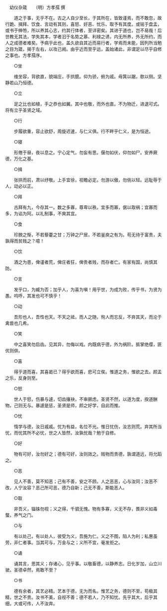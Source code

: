 　幼仪杂箴　　（明）方孝孺 撰 

　　道之于事，无乎不在。古之人自少至长，于其所在，皆致谨焉，而不敢忽，故行跪、揖拜、饮食、言动有其则，喜怒、好恶、忧乐、取予有其度。或铭于盘盂，或书于绅笏，所以养其心志，约其行体者，至详密矣。其进于道也，岂不易哉！后世教无其法，学失其本，学者汩于名势之慕、利禄之诱，内无所养，外无所约，而人之成德者难矣。予病乎此也，盖久欲自其近而易行者，学焉而未能，因列所当勉之目为箴，揭于左右，以攻己阙。由乎近而至乎远，盖始诸此，非谓足以尽乎自修之事也。方孝孺序。 

　　○坐 

　　维坐容，背欲直，貌端庄，手拱臆。仰为骄，俯为戚。毋箕以踞，欹以侧。坚静若山乃恒德。 

　　○立 

　　足之比也如植，手之恭也如翼。其中也敬，而外也直。不为物迁，进退可式。将有立乎圣贤之域。 

　　○行 

　　步履欲重，容止欲舒，周旋迟速，与仁义俱。行不畔乎仁义，是为恒途。 

　　○寝 

　　形倦于昼，夜以息之。宁心定气，勿妄有思。偃勿如伏，仰勿如尸。安养厥德，万化之基。 

　　○揖 

　　张拱而前，肃以纾敬。上手宜徐，视瞻必定。勿游以傲，勿佻以轻。远耻辱于人，动必以正。 

　　○拜 

　　古拜有九，今存其一。数之多寡，尊卑以秩。宜多而寡，倨以取祸；宜寡而多，为谄为阿。以礼制事，不爽其宜。 

　　○食 

　　珍腴之惭，不若藜藿之甘；万钟之尸居，不若釜庾之有为。苟无待于富贵，夫孰得而贫贱之？噫！ 

　　○饮 

　　酒之为患，俾谨者荒，俾庄者狂，俾贵者贱，而存者亡。有家有国，尚慎其防。 

　　○言 

　　发乎口，为臧为否；加乎人，为喜为嗔！用乎世，为成为败，传乎书，为贤为愚。呜呼，其发也可不慎乎！ 

　　○动 

　　吾形也人，吾性也天。不天之祗，而人之随，徇人而忘反，不弃其天，而沦于禽兽也几希。 

　　○笑 

　　中之喜笑勿启齿。见其异，勿侮以戏。内既病乎德，外为祸阶。抵掌绝缨，匪优则俳。 

　　○喜 

　　得乎道而喜，其喜曷已？得乎欲而喜，悲可立俟。惟道之务，惟欲之去。颜孟之乐，反身则至。 

　　○怒 

　　世人于怒，伤暴与遽，切齿攘袂，不审厥虑。圣贤不然，以道为度，揆道酬物，己则无与。暴遽是惩，圣贤是师，颜之好学，自此而推。 

　　○忧 

　　惰学与德，汝日戚戚。忧为有益，名位不光。惟日忧伤，汝志则荒。弃其所当忧，而忧其所不必忧，世之人皆然，汝孰忧哉？勉于自修。 

　　○好 

　　物有可好，汝勿好之；德有可好，汝则效之。贱物而贵德，孰谓道远，将允蹈之。 

　　○恶 

　　见人不善，莫不知恶；己有不善，安之不顾。人之恶恶，心与汝同；汝恶不改，人宁汝容？恶己所可恶，德乃自新；己无不善，斯能恶人。 

　　○取 

　　非吾义，锱铢勿视；义之得，千驷无愧。物有多寡，义无不存，畏非义如毒螫，养气之门。 

　　○与 

　　有以处己，有以处人，彼受为义，吾施为仁。义之不图，陷人为利；私惠虽劳，非仁者事。当其可与，万金与之；义所不宜，毫发拒之。 

　　○诵 

　　诵其言，思其义；存诸心，见乎事。以敬畜德，以静养志。日化岁加，山立川驶。圣德卓然，焉敢不至？ 

　　○书 

　　德有余者，其艺必精。艺本于德，无为而名。惟艺之务，德则不至，苟极其精，世之不贵。汝书不美，自视不善；德不若人，乃不知忧。先乎其大，后乎其细，大或可传，人不汝弃。 

